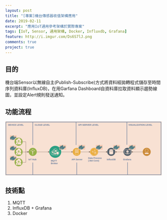 ```yaml
---
layout: post
title: "[專案]機台傳感器收值架構應用"
date: 2019-02-11
excerpt: "應用IoT通用參考架構於實際專案"
tags: [IoT, Sensor, 通用架構, Docker, Influxdb, Grafana]
feature: http://i.imgur.com/Ds6S7lJ.png
comments: true
project: true
---
```


## 目的   

機台端Sensor以無線自主(Publish-Subscribe)方式將資料經拋轉程式儲存至時間序列資料庫(InfluxDB)，在用Garfana Dashboard自資料庫拉取資料顯示趨勢線圖，並設定Alert規則發送通知。

## 功能流程   

![Architecture](https://github.com/kisekitw/kisekitw.github.io/blob/master/assets/img/1080211/Architecture.png?raw=true)   

## 技術點

1. MQTT 
2. InfluxDB + Grafana 
3. Docker